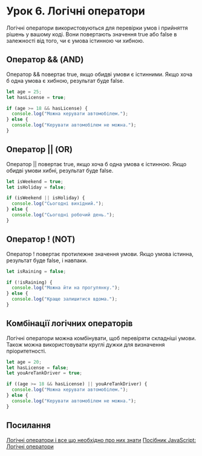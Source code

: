 # Урок 6. Логічні оператори

Логічні оператори використовуються для перевірки умов і прийняття рішень у вашому коді. Вони повертають значення true або false в залежності від того, чи є умова істинною чи хибною.

## Оператор && (AND)

Оператор && повертає true, якщо обидві умови є істинними. Якщо хоча б одна умова є хибною, результат буде false.

```typescript
let age = 25;
let hasLicense = true;

if (age >= 18 && hasLicense) {
  console.log("Можна керувати автомобілем.");
} else {
  console.log("Керувати автомобілем не можна.");
}
```

## Оператор || (OR)

Оператор || повертає true, якщо хоча б одна умова є істинною. Якщо обидві умови хибні, результат буде false.

```typescript
let isWeekend = true;
let isHoliday = false;

if (isWeekend || isHoliday) {
  console.log("Сьогодні вихідний.");
} else {
  console.log("Сьогодні робочий день.");
}
```

## Оператор ! (NOT)

Оператор ! повертає протилежне значення умови. Якщо умова істинна, результат буде false, і навпаки.

```typescript
let isRaining = false;

if (!isRaining) {
  console.log("Можна йти на прогулянку.");
} else {
  console.log("Краще залишитися вдома.");
}
```

## Комбінації логічних операторів

Логічні оператори можна комбінувати, щоб перевіряти складніші умови. Також можна використовувати круглі дужки для визначення пріоритетності.

```typescript
let age = 20;
let hasLicense = false;
let youAreTankDriver = true;

if ((age >= 18 && hasLicense) || youAreTankDriver) {
  console.log("Можна керувати автомобілем.");
} else {
  console.log("Керувати автомобілем не можна.");
}
```

## Посилання

[Логічні оператори і все що необхідно про них знати](https://www.youtube.com/watch?v=Nn79iOFiBuY)
[Посібник JavaScript: Логічні оператори](https://uk.javascript.info/logical-operators)
